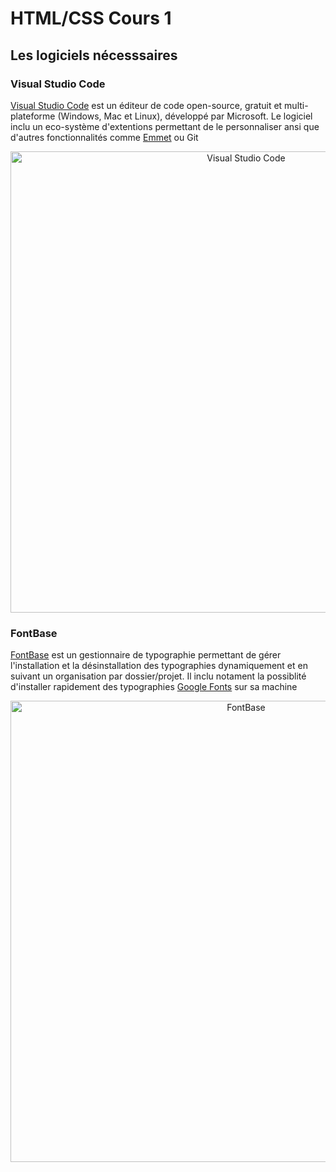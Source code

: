 # HTML/CSS Cours 1

## Les logiciels nécesssaires

### Visual Studio Code

[Visual Studio Code](https://code.visualstudio.com/Download) est un éditeur de code open-source, gratuit et multi-plateforme (Windows, Mac et Linux), développé par Microsoft. Le logiciel inclu un eco-système d'extentions permettant de le personnaliser ansi que d'autres fonctionnalités comme [Emmet](https://docs.emmet.io/cheat-sheet/) ou Git

<p align="center">
  <img src="https://code.visualstudio.com/assets/home/home-screenshot-win.png" alt="Visual Studio Code" width="738">
</p>

### FontBase

[FontBase](https://fontba.se/) est un gestionnaire de typographie permettant de gérer l'installation et la désinstallation des typographies dynamiquement et en suivant un organisation par dossier/projet. Il inclu notament la possiblité d'installer rapidement des typographies [Google Fonts](https://fonts.google.com/) sur sa machine

<p align="center">
  <img src="https://www.fossmint.com/wp-content/uploads/2017/05/FontBase-Font-Manager-for-Linux.png" alt="FontBase" width="738">
</p>
